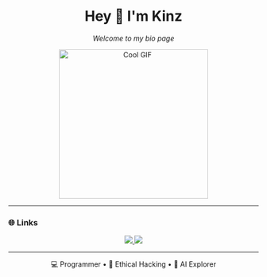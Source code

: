 
<h1 align="center">Hey 👋 I'm Kinz</h1>

<p align="center">
  <em>Welcome to my bio page</em>
</p>

<p align="center">
  <img src="https://media.giphy.com/media/du3J3cXyzhj75IOgvA/giphy.gif" width="300" alt="Cool GIF">
</p>

---

### 🌐 Links
<p align="center">
  <a href="https://github.com/Kinz123">
    <img src="https://img.shields.io/badge/GitHub-Profile-black?style=for-the-badge&logo=github" />
  </a>
  <a href="https://kinz123.github.io/MyBio/">
    <img src="https://img.shields.io/badge/Website-Visit-blue?style=for-the-badge&logo=google-chrome" />
  </a>
</p>

---

<p align="center">
  💻 Programmer • 🔐 Ethical Hacking • 🤖 AI Explorer
</p>
